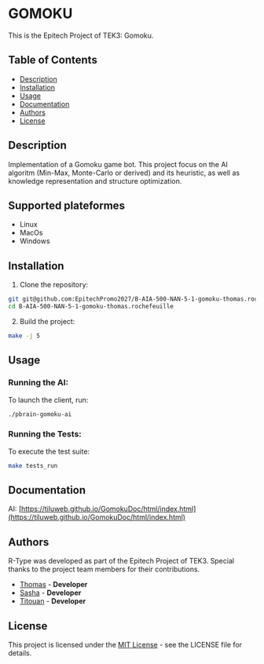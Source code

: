 # GOMOKU

This is the Epitech Project of TEK3: Gomoku.

## Table of Contents
- [Description](#description)
- [Installation](#installation)
- [Usage](#usage)
- [Documentation](#documentation)
- [Authors](#authors)
- [License](#license)

## Description

Implementation of a Gomoku game bot.
This project focus on the AI algoritm (Min-Max, Monte-Carlo or derived) and its heuristic, as well as knowledge representation and structure optimization.

## Supported plateformes
- Linux
- MacOs
- Windows

## Installation

1. Clone the repository:
```bash
git git@github.com:EpitechPromo2027/B-AIA-500-NAN-5-1-gomoku-thomas.rochefeuille.git
cd B-AIA-500-NAN-5-1-gomoku-thomas.rochefeuille
```

2. Build the project:
```bash
make -j 5
```

## Usage
### Running the AI:
To launch the client, run:
```bash
./pbrain-gomoku-ai
```

### Running the Tests:
To execute the test suite:
```bash
make tests_run
```

## Documentation
AI: [https://tiluweb.github.io/GomokuDoc/html/index.html](https://tiluweb.github.io/GomokuDoc/html/index.html)

## Authors

R-Type was developed as part of the Epitech Project of TEK3. Special thanks to the project team members for their contributions.

- [Thomas](https://github.com/hodooos/) - **Developer**
- [Sasha](https://github.com/fanfouette) - **Developer**
- [Titouan](https://github.com/TiluWeb/) - **Developer**

## License
This project is licensed under the [MIT License](https://en.wikipedia.org/wiki/MIT_License) - see the LICENSE file for details.